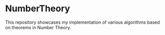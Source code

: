 # NumberTheory
This repository showcases my implementation of various algorithms based on theorems in Number Theory.
